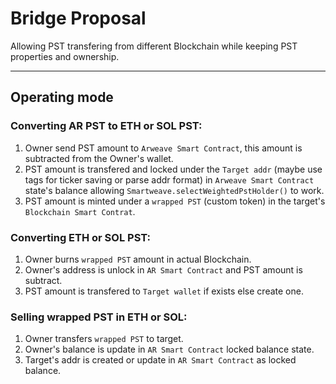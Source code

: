 # Bridge Proposal

Allowing PST transfering from different Blockchain while keeping PST properties and ownership.
___

## Operating mode

### Converting AR PST to ETH or SOL PST:

1. Owner send PST amount to `Arweave Smart Contract`, this amount is subtracted from the Owner's wallet.
2. PST amount is transfered and locked under the `Target addr` (maybe use tags for ticker saving or parse addr format) in `Arweave Smart Contract` state's balance allowing `Smartweave.selectWeightedPstHolder()` to work.
3. PST amount is minted under a `wrapped PST` (custom token) in the target's `Blockchain Smart Contrat`.

### Converting ETH or SOL PST:

1. Owner burns `wrapped PST` amount in actual Blockchain.
2. Owner's address is unlock in `AR Smart Contract` and PST amount is subtract.
3. PST amount is transfered to `Target wallet` if exists else create one.

### Selling wrapped PST in ETH or SOL:

1. Owner transfers `wrapped PST` to target.
2. Owner's balance is update in `AR Smart Contract` locked balance state.
3. Target's addr is created or update in `AR Smart Contract` as locked balance.
